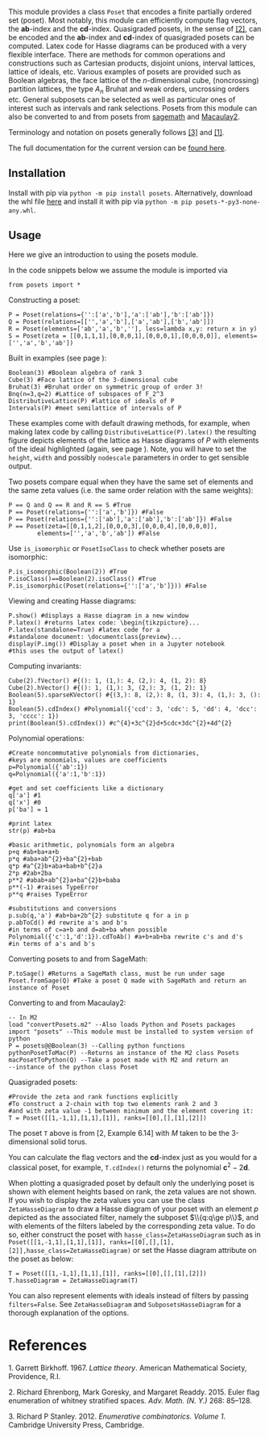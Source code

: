 
This module provides a class `Poset` that encodes a finite partially
ordered set (poset). Most notably, this module can efficiently compute
flag vectors, the **ab**-index and the **cd**-index. Quasigraded posets,
in the sense of [\[2\]](#references), can be encoded and the **ab**-index and
**cd**-index of quasigraded posets can be computed. Latex code for Hasse
diagrams can be produced with a very flexible interface. There are
methods for common operations and constructions such as Cartesian
products, disjoint unions, interval lattices, lattice of ideals, etc.
Various examples of posets are provided such as Boolean algebras, the
face lattice of the $n$-dimensional cube, (noncrossing) partition
lattices, the type $A_n$ Bruhat and weak orders, uncrossing orders etc.
General subposets can be selected as well as particular ones of interest
such as intervals and rank selections. Posets from this module can also
be converted to and from posets from
[sagemath](https://www.sagemath.org) and
[Macaulay2](https://www.macaulay2.com/).

Terminology and notation on posets generally follows [\[3\]](#references) and [\[1\]](#references).

The full documentation for the current version can be [found
here](https://www.github.com/williamGustafson/posets/releases/latest/download/posets.pdf).

## Installation

Install with pip via `python -m pip install posets`. Alternatively,
download the whl file
[here](https://www.github.com/WilliamGustafson/posets/releases) and
install it with pip via `python -m pip posets-*-py3-none-any.whl`.

## Usage

Here we give an introduction to using the posets module.

In the code snippets below we assume the module is imported via

`from posets import *`

Constructing a poset:

    P = Poset(relations={'':['a','b'],'a':['ab'],'b':['ab']})
    Q = Poset(relations=[['','a','b'],['a','ab'],['b','ab']])
    R = Poset(elements=['ab','a','b',''], less=lambda x,y: return x in y)
    S = Poset(zeta = [[0,1,1,1],[0,0,0,1],[0,0,0,1],[0,0,0,0]], elements=['','a','b','ab'])

Built in examples (see page ):

    Boolean(3) #Boolean algebra of rank 3
    Cube(3) #Face lattice of the 3-dimensional cube
    Bruhat(3) #Bruhat order on symmetric group of order 3!
    Bnq(n=3,q=2) #Lattice of subspaces of F_2^3
    DistributiveLattice(P) #lattice of ideals of P
    Intervals(P) #meet semilattice of intervals of P

These examples come with default drawing methods, for example, when
making latex code by calling `DistributiveLattice(P).latex()` the
resulting figure depicts elements of the lattice as Hasse diagrams of
$P$ with elements of the ideal highlighted (again, see page ). Note, you
will have to set the `height`, `width` and possibly `nodescale`
parameters in order to get sensible output.

Two posets compare equal when they have the same set of elements and the
same zeta values (i.e. the same order relation with the same weights):

    P == Q and Q == R and R == S #True
    P == Poset(relations={'':['a','b']}) #False
    P == Poset(relations={'':['ab'],'a':['ab'],'b':['ab']}) #False
    P == Poset(zeta=[[0,1,1,2],[0,0,0,3],[0,0,0,4],[0,0,0,0]],
            elements=['','a','b','ab']) #False

Use `is_isomorphic` or `PosetIsoClass` to check whether posets are
isomorphic:

    P.is_isomorphic(Boolean(2)) #True
    P.isoClass()==Boolean(2).isoClass() #True
    P.is_isomorphic(Poset(relations={'':['a','b']})) #False

Viewing and creating Hasse diagrams:

    P.show() #displays a Hasse diagram in a new window
    P.latex() #returns latex code: \begin{tikzpicture}...
    P.latex(standalone=True) #latex code for a
    #standalone document: \documentclass{preview}...
    display(P.img()) #Display a poset when in a Jupyter notebook
    #this uses the output of latex()

Computing invariants:

    Cube(2).fVector() #{(): 1, (1,): 4, (2,): 4, (1, 2): 8}
    Cube(2).hVector() #{(): 1, (1,): 3, (2,): 3, (1, 2): 1}
    Boolean(5).sparseKVector() #{(3,): 8, (2,): 8, (1, 3): 4, (1,): 3, (): 1}
    Boolean(5).cdIndex() #Polynomial({'ccd': 3, 'cdc': 5, 'dd': 4, 'dcc': 3, 'cccc': 1})
    print(Boolean(5).cdIndex()) #c^{4}+3c^{2}d+5cdc+3dc^{2}+4d^{2}

Polynomial operations:

    #Create noncommutative polynomials from dictionaries,
    #keys are monomials, values are coefficients
    p=Polynomial({'ab':1})
    q=Polynomial({'a':1,'b':1})

    #get and set coefficients like a dictionary
    q['a'] #1
    q['x'] #0
    p['ba'] = 1

    #print latex
    str(p) #ab+ba

    #basic arithmetic, polynomials form an algebra
    p+q #ab+ba+a+b
    p*q #aba+ab^{2}+ba^{2}+bab
    q*p #a^{2}b+aba+bab+b^{2}a
    2*p #2ab+2ba
    p**2 #abab+ab^{2}a+ba^{2}b+baba
    p**(-1) #raises TypeError
    p**q #raises TypeError

    #substitutions and conversions
    p.sub(q,'a') #ab+ba+2b^{2} substitute q for a in p
    p.abToCd() #d rewrite a's and b's
    #in terms of c=a+b and d=ab+ba when possible
    Polynomial({'c':1,'d':1}).cdToAb() #a+b+ab+ba rewrite c's and d's
    #in terms of a's and b's

Converting posets to and from SageMath:

    P.toSage() #Returns a SageMath class, must be run under sage
    Poset.fromSage(Q) #Take a poset Q made with SageMath and return an instance of Poset

Converting to and from Macaulay2:

    -- In M2
    load "convertPosets.m2" --Also loads Python and Posets packages
    import "posets" --This module must be installed to system version of python
    P = posets@@Boolean(3) --Calling python functions
    pythonPosetToMac(P) --Returns an instance of the M2 class Posets
    macPosetToPython(Q) --Take a poset made with M2 and return an
    --instance of the python class Poset

Quasigraded posets:

    #Provide the zeta and rank functions explicitly
    #To construct a 2-chain with top two elements rank 2 and 3
    #and with zeta value -1 between minimum and the element covering it:
    T = Poset([[1,-1,1],[1,1],[1]], ranks=[[0],[],[1],[2]])

The poset `T` above is from \[2, Example 6.14\] with $M$ taken to be the
3-dimensional solid torus.

You can calculate the flag vectors and the **cd**-index just as you
would for a classical poset, for example, `T.cdIndex()` returns the
polynomial $\textbf{c}^2-2\textbf{d}$.

When plotting a quasigraded poset by default only the underlying poset
is shown with element heights based on rank, the zeta values are not
shown. If you wish to display the zeta values you can use the class
`ZetaHasseDiagram` to draw a Hasse diagram of your poset with an element
$p$ depicted as the associated filter, namely the subposet
$\\{q:q\ge p\\}$, and with elements of the filters labeled by the
corresponding zeta value. To do so, either construct the poset with
`hasse_class=ZetaHasseDiagram` such as in
`Poset([[1,-1,1],[1,1],[1]], ranks=[[0],[],[1],[2]],hasse_class=ZetaHasseDiagram)`
or set the Hasse diagram attribute on the poset as below:

    T = Poset([[1,-1,1],[1,1],[1]], ranks=[[0],[],[1],[2]])
    T.hasseDiagram = ZetaHasseDiagram(T)

You can also represent elements with ideals instead of filters by
passing `filters=False`. See `ZetaHasseDiagram` and
`SubposetsHasseDiagram` for a thorough explanation of the options.

# References
<div id="refs" class="references csl-bib-body">

<div id="ref-birkhoff-67" class="csl-entry">

<span class="csl-left-margin">1.
</span><span class="csl-right-inline">Garrett Birkhoff. 1967. *Lattice
theory*. American Mathematical Society, Providence, R.I.</span>

</div>

<div id="ref-ehrenborg-goresky-readdy-15" class="csl-entry">

<span class="csl-left-margin">2.
</span><span class="csl-right-inline">Richard Ehrenborg, Mark Goresky,
and Margaret Readdy. 2015. Euler flag enumeration of whitney stratified
spaces. *Adv. Math. (N. Y.)* 268: 85–128.</span>

</div>

<div id="ref-stanley-12" class="csl-entry">

<span class="csl-left-margin">3.
</span><span class="csl-right-inline">Richard P Stanley. 2012.
*Enumerative combinatorics. Volume 1*. Cambridge University Press,
Cambridge.</span>

</div>

</div>
